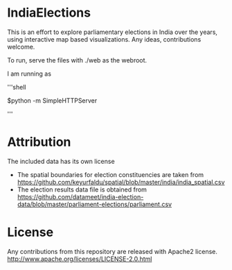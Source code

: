 IndiaElections
==============

This is an effort to explore parliamentary elections in India over the years, using interactive map based visualizations.
Any ideas, contributions welcome.

To run, serve the files with ./web as the webroot.

I am running as 

'''shell

$python -m SimpleHTTPServer

'''


Attribution
===========

The included data has its own license

* The spatial boundaries for election constituencies are taken from https://github.com/keyurfaldu/spatial/blob/master/india/india_spatial.csv
* The election results data file is obtained from https://github.com/datameet/india-election-data/blob/master/parliament-elections/parliament.csv

License
=======

Any contributions from this repository are released with Apache2 license.
http://www.apache.org/licenses/LICENSE-2.0.html
